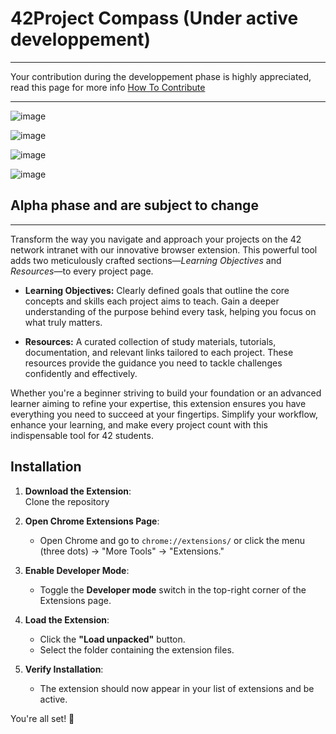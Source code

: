 # **42Project Compass (Under active developpement)**
---
Your contribution during the developpement phase is highly appreciated, read this page for more info [How To Contribute](./CONTRIBUTING.md)

---
![image](https://github.com/user-attachments/assets/46c7b143-5388-49d2-9f0e-b770486efab5)

![image](https://github.com/user-attachments/assets/df1204f0-a066-4413-86fe-8f2b979364e4)

![image](https://github.com/user-attachments/assets/f28be6a5-1f53-4cd0-8ef1-2085aea9dccf)

![image](https://github.com/user-attachments/assets/f563d9dd-355b-41bc-a0d2-9faf2292726c)

## Alpha phase and are subject to change
---

Transform the way you navigate and approach your projects on the 42 network intranet with our innovative browser extension. This powerful tool adds two meticulously crafted sections—*Learning Objectives* and *Resources*—to every project page.  

- **Learning Objectives:** Clearly defined goals that outline the core concepts and skills each project aims to teach. Gain a deeper understanding of the purpose behind every task, helping you focus on what truly matters.  

- **Resources:** A curated collection of study materials, tutorials, documentation, and relevant links tailored to each project. These resources provide the guidance you need to tackle challenges confidently and effectively.  

Whether you're a beginner striving to build your foundation or an advanced learner aiming to refine your expertise, this extension ensures you have everything you need to succeed at your fingertips. Simplify your workflow, enhance your learning, and make every project count with this indispensable tool for 42 students.

## Installation

1. **Download the Extension**:  
   Clone the repository

2. **Open Chrome Extensions Page**:  
   - Open Chrome and go to `chrome://extensions/` or click the menu (three dots) → "More Tools" → "Extensions."

3. **Enable Developer Mode**:  
   - Toggle the **Developer mode** switch in the top-right corner of the Extensions page.

4. **Load the Extension**:  
   - Click the **"Load unpacked"** button.
   - Select the folder containing the extension files.

5. **Verify Installation**:  
   - The extension should now appear in your list of extensions and be active.  

You're all set! 🎉
